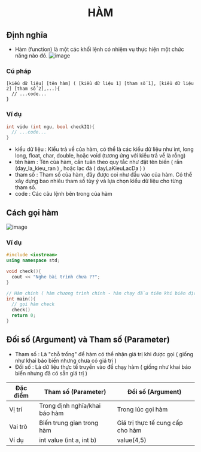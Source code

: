 <div align="center">
  
# HÀM
</div>

## Định nghĩa
- Hàm (function) là một các khối lệnh có nhiệm vụ thực hiện một chức năng nào đó.
![image](https://github.com/user-attachments/assets/f36339b8-7781-41ea-83f1-9503c56e95ba)

### Cú pháp
```
[kiểu dữ liệu] [tên hàm] ( [kiểu dữ liệu 1] [tham số 1], [kiểu dữ liệu 2] [tham số 2],...){
  // ...code...
}
```
### Ví dụ
```C++
int vidu (int ngu, bool checkIQ){
  // ...code...
}
```
- kiểu dữ liệu : Kiểu trả về của hàm, có thể là các kiểu dữ liệu như int, long long, float, char, double, hoặc void (tương ứng với kiểu trả về là rỗng)
- tên hàm : Tên của hàm, cần tuân theo quy tắc như đặt tên biến ( rắn (day_la_kieu_ran ) , hoặc lạc đà ( dayLaKieuLacDa ) )
- tham số : Tham số của hàm, đây được coi như đầu vào của hàm. Có thể xây dựng bao nhiêu tham số tùy ý và lựa chọn kiểu dữ liệu cho từng tham số.
- code : Các câu lệnh bên trong của hàm

## Cách gọi hàm
![image](https://github.com/user-attachments/assets/ef4ea69c-c437-4f85-8d99-5f3634b586a4)
### Ví dụ

```C++
#include <iostream>
using namespace std;

void check(){
  cout << "Nghe bài trình chưa ??";
}

// Hàm chính ( hàm chương trình chính - hàn chạy đầu tiên khi biên dịch )
int main(){
  // gọi hàm check
  check()
  return 0;
}
```

## Đối số (Argument) và Tham số (Parameter)
- Tham số : Là "chỗ trống" để hàm có thể nhận giá trị khi được gọi ( giống như khai báo biến nhưng chưa có giá trị )
- Đối số : Là dữ liệu thực tế truyền vào để chạy hàm ( giống như khai báo biến nhưng đã có sẵn giá trị )

|Đặc điểm | Tham số (Parameter) | Đối số (Argument) |
|-|-|-|
|Vị trí|Trong định nghĩa/khai báo hàm|Trong lúc gọi hàm|
|Vai trò|Biến trung gian trong hàm|Giá trị thực tế cung cấp cho hàm|
|Ví dụ| int value (int a, int b) | value(4,5) |

